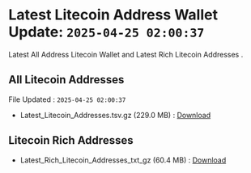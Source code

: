 # Latest Litecoin Address Wallet Update: `2025-04-25 02:00:37`

Latest All Address Litecoin Wallet and Latest Rich Litecoin Addresses .

## All Litecoin Addresses

File Updated : `2025-04-25 02:00:37`

- Latest_Litecoin_Addresses.tsv.gz (229.0 MB) : [Download](https://github.com/Pymmdrza/Rich-Address-Wallet/releases/tag/Litecoin)

## Litecoin Rich Addresses

- Latest_Rich_Litecoin_Addresses_txt_gz (60.4 MB) : [Download](https://github.com/Pymmdrza/Rich-Address-Wallet/releases/tag/Litecoin)
